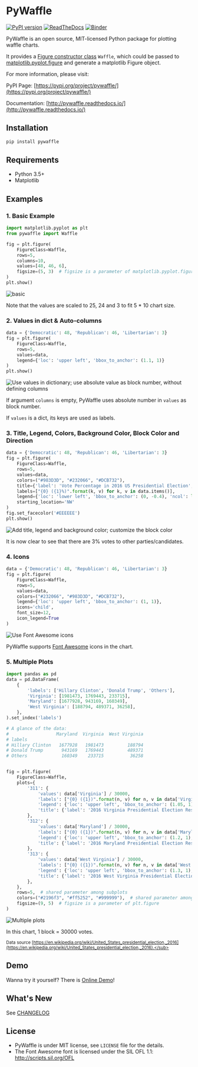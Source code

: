 # PyWaffle

[![PyPI version](https://badge.fury.io/py/pywaffle.svg)](https://pypi.org/project/pywaffle/)
[![ReadTheDocs](https://readthedocs.org/projects/pywaffle/badge/?version=latest&style=flat)](https://readthedocs.org/projects/pywaffle/badge/?version=latest&style=flat)
[![Binder](https://img.shields.io/badge/run-Online%20Demo-blue)](https://mybinder.org/v2/gh/gyli/PyWaffle/master?filepath=demo.ipynb)

PyWaffle is an open source, MIT-licensed Python package for plotting waffle charts.

It provides a [Figure constructor class](https://matplotlib.org/gallery/subplots_axes_and_figures/custom_figure_class.html) `Waffle`, which could be passed to [matplotlib.pyplot.figure](https://matplotlib.org/api/_as_gen/matplotlib.pyplot.figure.html) and generate a matplotlib Figure object.

For more information, please visit:

PyPI Page: [https://pypi.org/project/pywaffle/](https://pypi.org/project/pywaffle/)

Documentation: [http://pywaffle.readthedocs.io/](http://pywaffle.readthedocs.io/)

## Installation

```python
pip install pywaffle
```

## Requirements

* Python 3.5+
* Matplotlib

## Examples

### 1. Basic Example

```python
import matplotlib.pyplot as plt
from pywaffle import Waffle
```

```python
fig = plt.figure(
    FigureClass=Waffle, 
    rows=5, 
    columns=10, 
    values=[48, 46, 6],
    figsize=(5, 3)  # figsize is a parameter of matplotlib.pyplot.figure
)
plt.show()
```

![basic](examples/readme/basic.svg)

Note that the values are scaled to 25, 24 and 3 to fit 5 * 10 chart size.

### 2. Values in dict & Auto-columns

```python
data = {'Democratic': 48, 'Republican': 46, 'Libertarian': 3}
fig = plt.figure(
    FigureClass=Waffle, 
    rows=5, 
    values=data, 
    legend={'loc': 'upper left', 'bbox_to_anchor': (1.1, 1)}
)
plt.show()
```

![Use values in dictionary; use absolute value as block number, without defining columns](examples/readme/absolute_block_numbers.svg)

If argument `columns` is empty, PyWaffle uses absolute number in `values` as block number.

If `values` is a dict, its keys are used as labels.

### 3. Title, Legend, Colors, Background Color, Block Color and Direction

```python
data = {'Democratic': 48, 'Republican': 46, 'Libertarian': 3}
fig = plt.figure(
    FigureClass=Waffle, 
    rows=5, 
    values=data, 
    colors=("#983D3D", "#232066", "#DCB732"),
    title={'label': 'Vote Percentage in 2016 US Presidential Election', 'loc': 'left'},
    labels=["{0} ({1}%)".format(k, v) for k, v in data.items()],
    legend={'loc': 'lower left', 'bbox_to_anchor': (0, -0.4), 'ncol': len(data), 'framealpha': 0},
    starting_location='NW'
)
fig.set_facecolor('#EEEEEE')
plt.show()
```

![Add title, legend and background color; customize the block color](examples/readme/title_and_legend.svg)

It is now clear to see that there are 3% votes to other parties/candidates.

### 4. Icons

```python
data = {'Democratic': 48, 'Republican': 46, 'Libertarian': 3}
fig = plt.figure(
    FigureClass=Waffle, 
    rows=5, 
    values=data, 
    colors=("#232066", "#983D3D", "#DCB732"),
    legend={'loc': 'upper left', 'bbox_to_anchor': (1, 1)},
    icons='child', 
    font_size=12, 
    icon_legend=True
)
```
    
![Use Font Awesome icons](examples/readme/fontawesome.svg)

PyWaffle supports [Font Awesome](https://fontawesome.com/) icons in the chart.

### 5. Multiple Plots

```python
import pandas as pd
data = pd.DataFrame(
    {
        'labels': ['Hillary Clinton', 'Donald Trump', 'Others'],
        'Virginia': [1981473, 1769443, 233715],
        'Maryland': [1677928, 943169, 160349],
        'West Virginia': [188794, 489371, 36258],
    },
).set_index('labels')

# A glance of the data:
#                  Maryland  Virginia  West Virginia
# labels                                            
# Hillary Clinton   1677928   1981473         188794
# Donald Trump       943169   1769443         489371
# Others             160349    233715          36258


fig = plt.figure(
    FigureClass=Waffle,
    plots={
        '311': {
            'values': data['Virginia'] / 30000,
            'labels': ["{0} ({1})".format(n, v) for n, v in data['Virginia'].items()],
            'legend': {'loc': 'upper left', 'bbox_to_anchor': (1.05, 1), 'fontsize': 8},
            'title': {'label': '2016 Virginia Presidential Election Results', 'loc': 'left'}
        },
        '312': {
            'values': data['Maryland'] / 30000,
            'labels': ["{0} ({1})".format(n, v) for n, v in data['Maryland'].items()],
            'legend': {'loc': 'upper left', 'bbox_to_anchor': (1.2, 1), 'fontsize': 8},
            'title': {'label': '2016 Maryland Presidential Election Results', 'loc': 'left'}
        },
        '313': {
            'values': data['West Virginia'] / 30000,
            'labels': ["{0} ({1})".format(n, v) for n, v in data['West Virginia'].items()],
            'legend': {'loc': 'upper left', 'bbox_to_anchor': (1.3, 1), 'fontsize': 8},
            'title': {'label': '2016 West Virginia Presidential Election Results', 'loc': 'left'}
        },
    },
    rows=5,  # shared parameter among subplots
    colors=("#2196f3", "#ff5252", "#999999"),  # shared parameter among subplots
    figsize=(9, 5)  # figsize is a parameter of plt.figure
)
```
    
![Multiple plots](examples/readme/multiple_plots.svg)

In this chart, 1 block = 30000 votes.

<sub>Data source [https://en.wikipedia.org/wiki/United_States_presidential_election,_2016](https://en.wikipedia.org/wiki/United_States_presidential_election,_2016).</sub>

## Demo

Wanna try it yourself? There is [Online Demo](https://mybinder.org/v2/gh/gyli/PyWaffle/master?filepath=demo.ipynb)!

## What's New

See [CHANGELOG](CHANGELOG.md)

## License

* PyWaffle is under MIT license, see `LICENSE` file for the details.
* The Font Awesome font is licensed under the SIL OFL 1.1: http://scripts.sil.org/OFL
